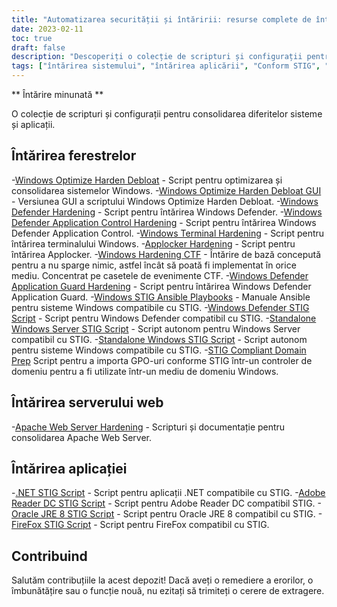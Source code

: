 ```yaml
---
title: "Automatizarea securității și întăririi: resurse complete de întărire"
date: 2023-02-11
toc: true
draft: false
description: "Descoperiți o colecție de scripturi și configurații pentru a vă optimiza și consolida sistemele, făcându-le compatibile cu STIG și rezistente la piratare."
tags: ["întărirea sistemului", "întărirea aplicării", "Conform STIG", "Optimizare Windows", "Întărirea Windows Defender", "Întărirea serverului web Apache", "Script .NET STIG", "Script Adobe Reader DC STIG", "Scriptul Firefox STIG", "Simeonsecuritate", "securitate cibernetică", "automatizare", "securitatea retelei", "securitate IT", "securitatea sistemului", "Securitatea calculatorului", "întărirea securității", "automatizare de securitate", "Întărirea ferestrelor", "întărirea serverului web"]
---
```


** Întărire minunată **

O colecție de scripturi și configurații pentru consolidarea diferitelor sisteme și aplicații.

## Întărirea ferestrelor

-[Windows Optimize Harden Debloat](https://github.com/simeononsecurity/Windows-Optimize-Harden-Debloat) - Script pentru optimizarea și consolidarea sistemelor Windows.
-[Windows Optimize Harden Debloat GUI](https://github.com/simeononsecurity/Windows-Optimize-Harden-Debloat-GUI) - Versiunea GUI a scriptului Windows Optimize Harden Debloat.
-[Windows Defender Hardening](https://github.com/simeononsecurity/Windows-Defender-Hardening) - Script pentru întărirea Windows Defender.
-[Windows Defender Application Control Hardening](https://github.com/simeononsecurity/Windows-Defender-Application-Control-Hardening) - Script pentru întărirea Windows Defender Application Control.
-[Windows Terminal Hardening](https://github.com/simeononsecurity/Windows-Terminal-Hardening) - Script pentru întărirea terminalului Windows.
-[Applocker Hardening](https://github.com/simeononsecurity/Applocker-Hardening) - Script pentru întărirea Applocker.
-[Windows Hardening CTF](https://github.com/simeononsecurity/Windows-Hardening-CTF) - Întărire de bază concepută pentru a nu sparge nimic, astfel încât să poată fi implementat în orice mediu. Concentrat pe casetele de evenimente CTF.
-[Windows Defender Application Guard Hardening](https://github.com/simeononsecurity/Windows-Defender-Application-Guard-Hardening) - Script pentru întărirea Windows Defender Application Guard.
-[Windows STIG Ansible Playbooks](https://github.com/simeononsecurity/Windows_STIG_Ansible) - Manuale Ansible pentru sisteme Windows compatibile cu STIG.
-[Windows Defender STIG Script](https://github.com/simeononsecurity/Windows-Defender-STIG-Script) - Script pentru Windows Defender compatibil cu STIG.
-[Standalone Windows Server STIG Script](https://github.com/simeononsecurity/Standalone-Windows-Server-STIG-Script) - Script autonom pentru Windows Server compatibil cu STIG.
-[Standalone Windows STIG Script](https://github.com/simeononsecurity/Standalone-Windows-STIG-Script) - Script autonom pentru sisteme Windows compatibile cu STIG.
-[STIG Compliant Domain Prep](https://github.com/simeononsecurity/STIG-Compliant-Domain-Prep) Script pentru a importa GPO-uri conforme STIG într-un controler de domeniu pentru a fi utilizate într-un mediu de domeniu Windows.

## Întărirea serverului web
-[Apache Web Server Hardening](https://github.com/simeononsecurity/Apache-Web-Server-Hardening) - Scripturi și documentație pentru consolidarea Apache Web Server.

## Întărirea aplicației
-[.NET STIG Script](https://github.com/simeononsecurity/.NET-STIG-Script) - Script pentru aplicații .NET compatibile cu STIG.
-[Adobe Reader DC STIG Script](https://github.com/simeononsecurity/Adobe-Reader-DC-STIG-Script) - Script pentru Adobe Reader DC compatibil STIG.
-[Oracle JRE 8 STIG Script](https://github.com/simeononsecurity/Oracle-JRE-8-STIG-Script) - Script pentru Oracle JRE 8 compatibil cu STIG.
-[FireFox STIG Script](https://github.com/simeononsecurity/FireFox-STIG-Script) - Script pentru FireFox compatibil cu STIG.

## Contribuind

Salutăm contribuțiile la acest depozit! Dacă aveți o remediere a erorilor, o îmbunătățire sau o funcție nouă, nu ezitați să trimiteți o cerere de extragere.
